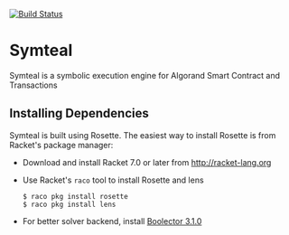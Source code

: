 [![Build Status](https://travis-ci.com/algorand/symteal.svg?branch=master)](https://travis-ci.com/algorand/symteal)
# Symteal

Symteal is a symbolic execution engine for Algorand Smart Contract and Transactions

## Installing Dependencies 

Symteal is built using Rosette. The easiest way to install Rosette is from Racket's package manager:

* Download and install Racket 7.0 or later from http://racket-lang.org

* Use Racket's `raco` tool to install Rosette and lens

  ```
  $ raco pkg install rosette
  $ raco pkg install lens
  ```

* For better solver backend, install [Boolector 3.1.0](https://boolector.github.io/)